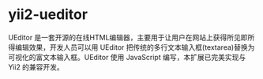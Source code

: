 # yii2-ueditor
UEditor 是一套开源的在线HTML编辑器，主要用于让用户在网站上获得所见即所得编辑效果，开发人员可以用 UEditor 把传统的多行文本输入框(textarea)替换为可视化的富文本输入框。UEditor 使用 JavaScript 编写，本扩展已完美实现与 Yii2 的兼容开发。
